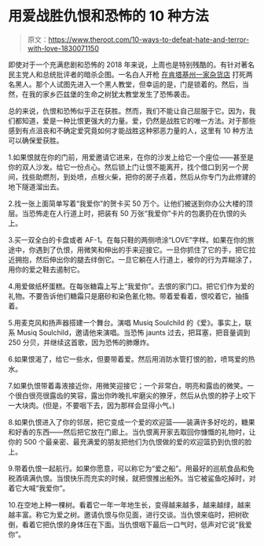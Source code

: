 # 用爱战胜仇恨和恐怖的 10 种方法

> 原文：<https://www.theroot.com/10-ways-to-defeat-hate-and-terror-with-love-1830071150>

即使对于一个充满悲剧和恐怖的 2018 年来说，上周也是特别残酷的。有针对著名民主党人和总统批评者的暗杀企图。一名白人开枪 [在肯塔基州一家杂货店](https://www.theroot.com/whites-don-t-shoot-whites-said-alleged-kroger-shoote-1830003860) 打死两名黑人。那个人试图先进入一个黑人教堂，但幸运的是，门是锁着的。然后，当然，在我的家乡匹兹堡的生命之树犹太教堂发生了恐怖袭击。



总的来说，仇恨和恐怖似乎正在获胜。然而，我们不能让自己屈服于它。因为，我们都知道，爱是一种比恨更强大的力量。爱，仍然是战胜它的唯一方法。对于那些感到有点沮丧和不确定爱究竟如何才能战胜这种邪恶力量的人，这里有 10 种方法可以确保爱获胜。

1.如果恨就在你的门前，用爱邀请它进来，在你的沙发上给它一个座位——甚至是你的双人沙发。给它一份点心。然后锁上门让恨不能离开，找个借口到另一个房间，找些助燃剂，到处喷，点根火柴，把你的房子点着，然后从你专门为此修建的地下隧道溜出去。

2.找一张上面简单写着“我爱你”的贺卡买 50 万个。让他们被送到你办公大楼的顶层。当恐怖走在人行道上时，把装有 50 万张“我爱你”卡片的包裹扔在仇恨的头上。

3.买一双全白的卡盘或者 AF-1。在每只鞋的两侧喷涂“LOVE”字样。如果在你的旅途中，你遇到了仇恨，用微笑和伸出的手来迎接它。一旦你抓住了它的手，把它拉近拥抱，然后伸出你的腿去绊倒它。一旦它躺在人行道上，被你的行为弄糊涂了，用你的爱之鞋去遏制它。

4.用爱做纸杯蛋糕。在每张糖霜上写上“我爱你”。去恨的家门口。把它们作为爱的礼物。不要告诉他们糖霜只是磨砂和染色氰化物。带着爱看着，恨咬着它，抽搐着。

5.用麦克风和扬声器搭建一个舞台。演唱 Musiq Soulchild 的《爱》。事实上，联系 Musiq Soulchild，邀请他来演唱。当恐怖 jaunts 过去，把耳塞，把音量调到 250 分贝，并继续这首歌，因为恐怖的肺爆炸。

6.如果恨渴了，给它一些水，但要带着爱。然后用消防水管打恨的脸，喷骂爱的热水。

7.如果仇恨带着毒液接近你，用微笑迎接它；一个非常白，明亮和露齿的微笑。一个很白很亮很露齿的笑容，露出你昨晚扎牢磨尖的獠牙，然后从仇恨的脖子上咬下一大块肉。(但是，不要咽下去，因为那样会显得小气。)

8.如果仇恨进入了你的邻居，把它变成一个爱的欢迎篮——装满许多好吃的，糖果和好香的东西——然后把它放在门廊上。当仇恨离开家去取回你慷慨的礼物时，让你的 500 个最亲密、最充满爱的朋友把他们为仇恨做的爱的欢迎篮扔到仇恨的脸上。

9.带着仇恨一起航行。如果你愿意，可以称它为“爱之船”。用最好的巡航食品和免税酒填满仇恨。当恨快乐而充实的时候，就把恨推出船外。当它被鲨鱼吃掉时，对着它大喊“我爱你”。

10.在空地上种一棵树。看着它一年一年地生长，变得越来越多，越来越绿，越来越丰富。称它为爱之树。邀请仇恨与你见面，进行交谈。当仇恨来临时，把树砍倒，看着它把仇恨的身体压在下面。当仇恨咽下最后一口气时，低声对它说“我爱你”。